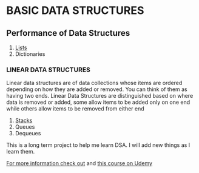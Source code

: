 # BASIC DATA STRUCTURES

## Performance of Data Structures
1. [Lists](https://github.com/leigh90/Python-Datastructures-in-English/tree/master/DSPerformance)
2. Dictionaries

### LINEAR DATA STRUCTURES 

Linear data structures are of data collections whose items are ordered depending on how they are added or removed. You can think of them as having two ends. Linear Data Structures are distinguished based on where data is removed or added, some allow items to be added only on one end while others allow items to be removed from either end


1. [Stacks](https://github.com/leigh90/Python-Datastructures/tree/master/PythonStacks)
2. Queues
3. Dequeues


This is a long term project to help me learn DSA. I will add new things as I learn them.


[For more information check out](https://runestone.academy/runestone/books/published/pythonds/BasicDS/WhatAreLinearStructures.html)
and [this course on Udemy](https://www.udemy.com/share/1028IaAEAbcl5RQngD/)
